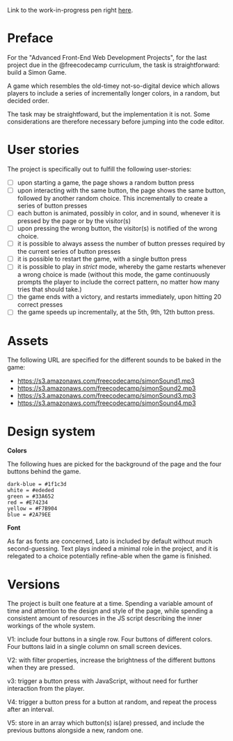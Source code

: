 Link to the work-in-progress pen right [here](https://codepen.io/borntofrappe/pen/jxXBgm).

# Preface 

For the "Advanced Front-End Web Development Projects", for the last project due in the @freecodecamp curriculum, the task is straightforward: build a Simon Game.

A game which resembles the old-timey not-so-digital device which allows players to include a series of incrementally longer colors, in a random, but decided order.

The task may be straightfoward, but the implementation it is not. Some considerations are therefore necessary before jumping into the code editor.

# User stories

The project is specifically out to fulfill the following user-stories:

- [ ] upon starting a game, the page shows a random button press
- [ ] upon interacting with the same button, the page shows the same button, followed by another random choice. This incrementally to create a series of button presses
- [ ] each button is animated, possibly in color, and in sound, whenever it is pressed by the page or by the visitor(s)
- [ ] upon pressing the wrong button, the visitor(s) is notified of the wrong choice.
- [ ] it is possible to always assess the number of button presses required by the current series of button presses
- [ ] it is possible to restart the game, with a single button press
- [ ] it is possible to play in _strict_ mode, whereby the game restarts whenever a wrong choice is made (without this mode, the game continuously prompts the player to include the correct pattern, no matter how many tries that should take.)
- [ ] the game ends with a victory, and restarts immediately, upon hitting 20 correct presses
- [ ] the game speeds up incrementally, at the 5th, 9th, 12th button press.

# Assets

The following URL are specified for the different sounds to be baked in the game:

- https://s3.amazonaws.com/freecodecamp/simonSound1.mp3
- https://s3.amazonaws.com/freecodecamp/simonSound2.mp3 
- https://s3.amazonaws.com/freecodecamp/simonSound3.mp3
- https://s3.amazonaws.com/freecodecamp/simonSound4.mp3

# Design system

**Colors**

The following hues are picked for the background of the page and the four buttons behind the game.

```
dark-blue = #1f1c3d
white = #ededed
green = #33A652
red = #E74234
yellow = #F7B904
blue = #2A79EE
```

**Font**

As far as fonts are concerned, Lato is included by default without much second-guessing. Text plays indeed a minimal role in the project, and it is relegated to a choice potentially refine-able when the game is finished.


# Versions 

The project is built one feature at a time. Spending a variable amount of time and attention to the design and style of the page, while spending a consistent amount of resources in the JS script describing the inner workings of the whole system.

V1: include four buttons in a single row. Four buttons of different colors. Four buttons laid in a single column on small screen devices.

V2: with filter properties, increase the brightness of the different buttons when they are pressed.

v3: trigger a button press with JavaScript, without need for further interaction from the player.

V4: trigger a button press for a button at random, and repeat the process after an interval.

V5: store in an array which button(s) is(are) pressed, and include the previous buttons alongside a new, random one.

